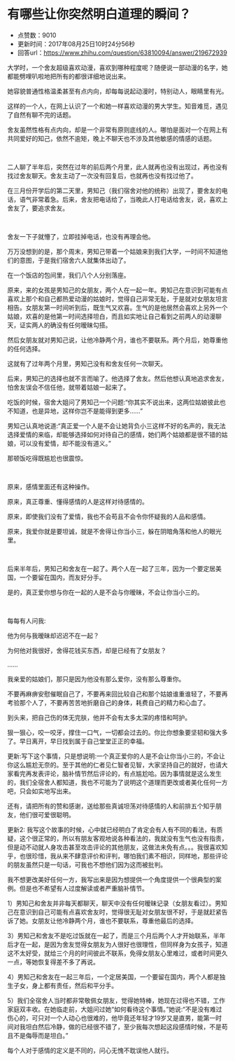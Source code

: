 # 有哪些让你突然明白道理的瞬间？
- 点赞数：9010
- 更新时间：2017年08月25日10时24分56秒
- 回答url：https://www.zhihu.com/question/63810094/answer/219672939
<body>
 <p data-pid="B9pNI-Ax">大学时，一个舍友超级喜欢动漫，喜欢到哪种程度呢？随便说一部动漫的名字，她都能劈哩叭啦地把所有的都很详细地说出来。</p>
 <p data-pid="hjuUECLD">她容貌普通性格温柔甚至有点内向，却每每说起动漫时，特别动人，眼睛里有光。</p>
 <p data-pid="aPj8Yjqm">这样的一个人，在网上认识了一个和她一样喜欢动漫的男大学生。知音难觅，遇见了自然有聊不完的话题。</p>
 <p data-pid="u8ODexwR">舍友虽然性格有点内向，却是一个非常有原则底线的人。哪怕是面对一个在网上有共同爱好的知己，依然不逾矩，晚上不聊天也不涉及其他敏感的情感的话题。</p>
 <br>
 <p data-pid="d75IT_vj">二人聊了半年后，突然在过年的前后两个月里，此人就再也没有出现过，再也没有找过舍友聊天。舍友主动了一次没有回复后，也就再也没有找过他了。</p>
 <p data-pid="0ryYiv9c">在三月份开学后的第二天里，男知己（我们宿舍对他的统称）出现了，要舍友的电话，语气非常着急。后来，舍友把电话给了，当晚此人打电话给舍友，说，喜欢上舍友了，要追求舍友。</p>
 <br>
 <p data-pid="DdaN3DG0">舍友一下子就懵了，立即挂掉电话，也没有再理会他。</p>
 <p data-pid="Sm091w44">万万没想到的是，那个周末，男知己带着一个姑娘来到我们大学，一时间不知道他们的意图，于是我们宿舍六人就集体出动了。</p>
 <p data-pid="3wzaS3js">在一个饭店的包间里，我们八个人分别落座。</p>
 <p data-pid="Q1DeFa6W">原来，来的女孩是男知己的女朋友，两个人在一起一年。男知己在意识到可能有点喜欢上那个和自己都热爱动漫的姑娘时，觉得自己非常无耻，于是就对女朋友坦言相告。女朋友第一时间听到后，既生气又欢喜。生气的是他居然会喜欢上另外一个姑娘，欢喜的是他第一时间选择坦白，而且如实地让自己看到之前两人的动漫聊天，证实两人的确没有任何暧昧勾搭。</p>
 <p data-pid="UbRNk6Vv">然后女朋友就对男知己说，让他冷静两个月，谁也不要联系。两个月后，她尊重他的任何选择。</p>
 <p data-pid="R70oCAIP">这就有了过年两个月里，男知己没有和舍友任何一次聊天。</p>
 <p data-pid="Zj2k6oZE">后来，男知己的选择也就不言而喻了。他选择了舍友。然后他想认真地追求舍友，怕舍友误会不信任他，就带着姑娘一起来了。</p>
 <p data-pid="NzfjjSHj">吃饭的时候，宿舍大姐问了男知己一个问题:“你其实不说出来，这两位姑娘彼此也不知道，也是异地，这样你岂不是能得到更多……”</p>
 <p data-pid="69r1-RB3">男知己认真地说道:“真正爱一个人是不会让她背负小三这样不好的名声的，我无法选择爱情的来临，却能够选择如何对待自己的感情，她们两个姑娘都是很不错的姑娘，可以没有爱情，却不能没有道义。”</p>
 <p data-pid="6CFywB4z">那顿饭吃得既尴尬也很震惊。</p>
 <br>
 <p data-pid="qduAT0cI">原来，感情里面还有这种操作。</p>
 <p data-pid="lzK0frea">原来，真正尊重、懂得感情的人是这样对待感情的。</p>
 <p data-pid="_Di5geS6">原来，即使我们没有了爱情，我也不会苟且不会令你怀疑我的人品和感情。</p>
 <p data-pid="m3Koi2T_">原来，我爱你就是要坦诚，就是不舍得让你当小三，躲在阴暗角落和他人的眼光里。</p>
 <br>
 <p data-pid="Lqf2HUCL">后来半年后，男知己和舍友在一起了。两个人在一起了三年，因为一个要定居美国，一个要留在国内，而友好分手。</p>
 <p data-pid="_AhtgJDw">是的，真正爱你想与你在一起的人是不会与你暧昧，不会让你当小三的。</p>
 <br>
 <p data-pid="_P5-5Ncz">每每有人问我:</p>
 <p data-pid="g6ke-XnH">他为何与我暧昧却迟迟不在一起？</p>
 <p data-pid="ePRPc32Z">为何他对我很好，舍得花钱买东西，却是已经有了女朋友？</p>
 <p data-pid="9eVmcBVT">……</p>
 <p data-pid="0iFXNq0p">我亲爱的姑娘们，那只是因为他没有那么爱你，没有那么尊重你。</p>
 <p data-pid="MbLiCLau">不要再麻痹安慰催眠自己了，不要再来回比较自己和那个姑娘谁重谁轻了，不要再考验那个人了，不要再苦苦地折磨自己的身体，耗费自己的精力和心血了。</p>
 <p data-pid="xe426RVc">到头来，把自己伤的体无完肤，他并不会有太多太深的疼惜和呵护。</p>
 <p data-pid="u-QylkZM">狠一狠心，咬一咬牙，撑住一口气，一切都会过去的。你比你想象要坚韧和强大多了。早日离开，早日找到属于自己堂堂正正的幸福。</p>
 <p data-pid="7Cm_l4Nz">更新:写下这个事情，只是想说明:一个真正爱你的人是不会让你当小三的，不会让你这么尴尬无奈的。至于其他的仁者见仁智者见智，大家坚持自己的就好，也请大家看完再发表评论，脑补情节然后评论的，有点尴尬哈。因为事情就是这么发生的，我们全宿舍人都知道，我也不可能为了说明这个道理而更改或者美化任何一方吧，只会如实地写出来。</p>
 <p data-pid="wsMMC2LQ">还有，请把所有的赞和感谢，送给那些真诚坦荡对待感情的人和前排五个知乎朋友，他们很可爱很聪明。</p>
 <p data-pid="WuI9y5TV">更新2: 我写这个故事的时候，心中就已经明白了肯定会有人有不同的看法，有质疑，这个很正常的，所以有朋友客观地说各种看法的，我就没有生气也没有指责，但是动不动就人身攻击甚至攻击评论的其他朋友，这做法未免有点。。。我很喜欢知乎，也很珍惜，我从来不肆意评价和评判，哪怕我们素不相识，同样地，那些评论的朋友虽然只是一句话，可我也不想他们因为这而被批判。</p>
 <p data-pid="FxcVBxi0">我不想更改美好任何一方，我写出来是因为想提供一个角度提供一个很典型的案例。但是也不希望有人过度解读或者严重脑补情节。</p>
 <p data-pid="FVlaKluz">1）男知己和舍友并非每天都聊天，聊天中没有任何暧昧记录（女朋友看过）。男知己在意识到自己可能有点喜欢舍友时，觉得很无耻对女朋友很不好，于是就赶紧告诉了她。女朋友让他冷静两个月，谁也不要联系，尊重他最后的选择。</p>
 <p data-pid="Kn8oNC4V">3）男知己和舍友不是吃过饭就在一起了，而是三个月后两个人才开始联系，半年后才在一起，是因为舍友觉得女朋友为人很好也很理性，但同样身为女孩子，知道这不太好受，就给三个月的时间彼此不联系，免得女朋友心里难过，或者时间更久一点，等她恢复得差不多了再说。</p>
 <p data-pid="v0JoHUTI">4）男知己和舍友在一起三年后，一个定居美国，一个要留在国内，两个人都是独生子女，身上都有责任，然后和平分手。</p>
 <p data-pid="SGNTsLI0">5）我们全宿舍人当时都非常敬佩女朋友，觉得她特棒，她现在过得也不错，工作家庭双丰收。在她临走前，大姐问过她“如何看待这个事情。”她说:“不是没有难过伤心的，可只对一个人动心也很难的，他毕竟还年轻才19岁又是直男，能第一时间对我坦白然后冷静，做的已经很不错了，至少我每次想起这段感情时候，不是苟且不是侮辱而是坦白。”</p>
 <p data-pid="fpBJljRM">每个人对于感情的定义是不同的，问心无愧不耽误他人就行。</p>
</body>
